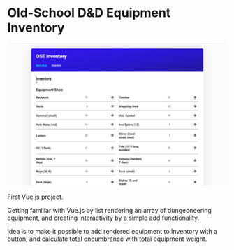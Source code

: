 # Old-School D&D Equipment Inventory

![Work in progress image of the app](https://raw.githubusercontent.com/veetiveeti/vue-equipment-inventory/main/item-inventory-screenshot.png)

First Vue.js project.

Getting familiar with Vue.js by list rendering an array of dungeoneering equipment, and creating interactivity by a simple add functionality. 

Idea is to make it possible to add rendered equipment to Inventory with a button, and calculate total encumbrance with total equipment weight.
